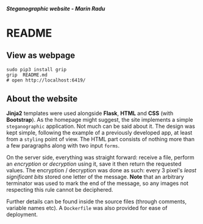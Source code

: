 ##### Steganographic website - Marin Radu
# README

## View as webpage
```
sudo pip3 install grip
grip  README.md
# open http://localhost:6419/
```

## About the website

**Jinja2** templates were used alongside **Flask**, **HTML** and **CSS** (with **Bootstrap**). As the homepage might suggest, the site implements a simple `steganographic` application. Not much can be said about it. The design was kept simple, following the example of a previously developed app, at least from a `styling` point of view. The HTML part consists of nothing more than a few paragraphs along with two input `forms`.

On the server side, everything was straight forward: receive a file, perform an *encryption* or *decryption* using it, save it then return the requested values. The encryption / decryption was done as such: every 3 pixel's *least significant bits* stored one letter of the message. **Note** that an arbitrary terminator was used to mark the end of the message, so any images not respecting this rule cannot be deciphered.

Further details can be found inside the source files (through comments, variable names etc). A `Dockerfile` was also provided for ease of deployment.
